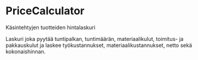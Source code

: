 # PriceCalculator
Käsintehtyjen tuotteiden hintalaskuri

Laskuri joka pyytää tuntipalkan, tuntimäärän, materiaalikulut, toimitus- ja pakkauskulut
ja laskee työkustannukset, materiaalikustannukset, netto sekä kokonaishinnan.


